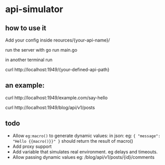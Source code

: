 # api-simulator

## how to use it

Add your config inside reources/{your-api-name}/

run the server with go run main.go

in another terminal run

curl http://localhost:1949/{your-defined-api-path} 

## an example:

curl http://localhost:1949/example.com/say-hello

curl http://localhost:1949/blog/api/v1/posts


## todo

- Allow `eg:macro()` to generate dynamic values: in json: eg: `{ "message": "Hello {{macro()}}" }` should return the result of macro()
- Add proxy support
- Add variable that simulates real environment. eg delays and timeouts.
- Allow passing dynamic values eg: /blog/api/v1/posts/{id}/comments 
